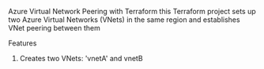 Azure Virtual Network Peering with Terraform 
   this Terraform project sets up two Azure Virtual Networks (VNets) in the same region and establishes VNet peering between them

Features
   1. Creates two VNets: 'vnetA' and vnetB
